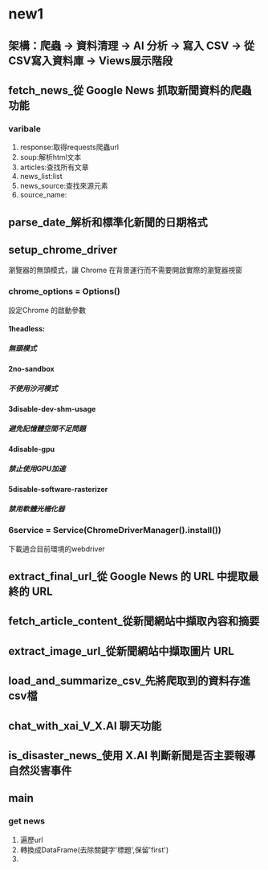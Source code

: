 # new1

## 架構：爬蟲 -> 資料清理 -> AI 分析 -> 寫入 CSV -> 從 CSV寫入資料庫 -> Views展示階段

## fetch_news_從 Google News 抓取新聞資料的爬蟲功能
### varibale 
1. response:取得requests爬蟲url
2. soup:解析html文本
3. articles:查找所有文章
4. news_list:list
5. news_source:查找來源元素
6. source_name:
## parse_date_解析和標準化新聞的日期格式

## setup_chrome_driver
瀏覽器的無頭模式，讓 Chrome 在背景運行而不需要開啟實際的瀏覽器視窗
### chrome_options = Options()
設定Chrome 的啟動參數
#### 1headless:
##### 無頭模式
#### 2no-sandbox
##### 不使用沙河模式
#### 3disable-dev-shm-usage
##### 避免記憶體空間不足問題
#### 4disable-gpu
##### 禁止使用GPU加速
#### 5disable-software-rasterizer
##### 禁用軟體光柵化器
### 6service = Service(ChromeDriverManager().install())
下載適合目前環境的webdriver
## extract_final_url_從 Google News 的 URL 中提取最終的 URL

## fetch_article_content_從新聞網站中擷取內容和摘要

## extract_image_url_從新聞網站中擷取圖片 URL

## load_and_summarize_csv_先將爬取到的資料存進csv檔

## chat_with_xai_V_X.AI 聊天功能

## is_disaster_news_使用 X.AI 判斷新聞是否主要報導自然災害事件

## main
### get news
1. 遍歷url
2. 轉換成DataFrame(去除關鍵字'標題',保留'first')
3. 